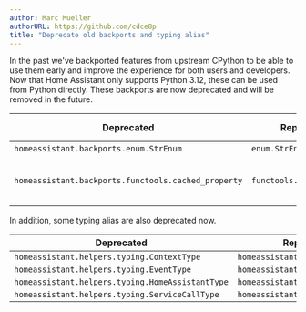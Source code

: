 ```yaml
---
author: Marc Mueller
authorURL: https://github.com/cdce8p
title: "Deprecate old backports and typing alias"
---
```


In the past we've backported features from upstream CPython to be able to use them early and improve the experience for both users and developers. Now that Home Assistant only supports Python 3.12, these can be used from Python directly. These backports are now deprecated and will be removed in the future.

| Deprecated | Replacement | Python version |
| ---------- | ----------- | -------------- |
| `homeassistant.backports.enum.StrEnum` | `enum.StrEnum` | >= 3.11 |
| `homeassistant.backports.functools.cached_property` | `functools.cached_property` | >= 3.8, >= 3.12 (performance improvement) |

In addition, some typing alias are also deprecated now.

| Deprecated | Replacement |
| ---------- | ----------- |
| `homeassistant.helpers.typing.ContextType` | `homeassistant.core.Context` |
| `homeassistant.helpers.typing.EventType` | `homeassistant.core.Event` |
| `homeassistant.helpers.typing.HomeAssistantType` | `homeassistant.core.HomeAssistant` |
| `homeassistant.helpers.typing.ServiceCallType` | `homeassistant.core.ServiceCall` |
